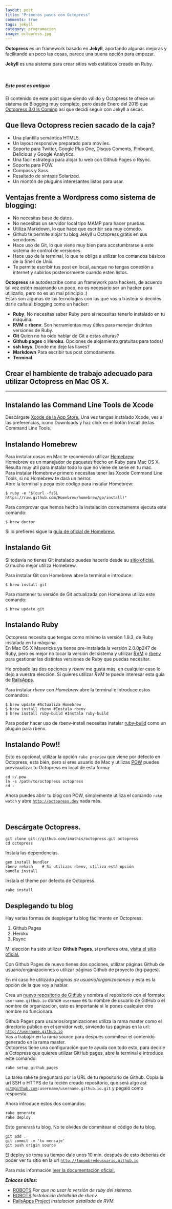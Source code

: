 ```yaml
---
layout: post
title: "Primeros pasos con Octopress"
comments: true
tags: jekyll
category: programacion
image: octopress.jpg
---
```


__Octopress__ es un framework basado en __Jekyll__, aportando algunas mejoras y facilitando un poco las cosas, parece una buena opción para empezar.

__Jekyll__ es una sistema para crear sitios web estáticos creado en Ruby.

<!-- more -->

<br>

<div class="alert alert-warning" role="alert">
  <h5>Este post es antiguo</h5>
  <p>El contenido de este post sigue siendo válido y Octopress te ofrece un sistema de Blogging muy completo, pero desde Enero del 2015 que <a href="http://octopress.org/">Octopress 3.0 Is Coming</a> así que decidí seguir con Jekyll a secas.</p>
</div>

<div class="spacer-mini"></div>

## Que lleva Octopress recien sacado de la caja?

* Una plantilla semántica HTML5.
* Un layout responsive preparado para móviles.
* Soporte para Twitter, Google Plus One, Disqus Coments, Pinboard, Delicious y Google Analytics.
* Una fácil estrategia para alojar tu web con Github Pages o Rsync.
* Soporte para POW.
* Compass y Sass.
* Resaltado de sintaxis Solarized.
* Un montón de pluguins interesantes listos para usar.

## Ventajas frente a Wordpress como sistema de blogging: <br>

* No necesitas base de datos.
* No necesitas un servidor local tipo MAMP para hacer pruebas.
* Utiliza Markdown, lo que hace que escribir sea muy cómodo.
* Github te permite alojar tu blog Jekyll u Octopress grátis en sus servidores.
* Hace uso de Git, lo que viene muy bien para acostumbrarse a este sistema de control de versiones.
* Hace uso de la terminal, lo que te obliga a utilizar los comandos básicos de la Shell de Unix.
* Te permite escribir tus post en local, aunque no tengas conexión a internet y subirlos posteriormente cuando estén listos.

__Octopress__ se autodescribe como un framework para hackers, de acuerdo tal vez estén exajerando un poco, no es necesario ser un hacker para utilizarlo, pero no es un mal principio :)<br>
Estas son algunas de las tecnologías con las que vas a trastear si decides darle caña al blogging como un hacker:

* **Ruby**. No necesitas saber Ruby pero si necesitas tenerlo instalado en tu máquina.
* **RVM** o **rbenv**. Son herramientas muy útiles para manejar distintas versiones de Ruby.
* **Git** Quien no ha oido hablar de Git a estas alturas?
* **Github pages** o **Heroku**. Opciones de alojamiento gratuitas para todos!
* **ssh keys**. Donde me deje las llaves?
* **Markdown** Para escribir tus post cómodamente.
* **Terminal**

## Crear el hambiente de trabajo adecuado para utilizar Octopress en Mac OS X.

<hr>

## Instalando las Command Line Tools de Xcode

Descárgate [Xcode de la App Store.](https://itunes.apple.com/us/app/xcode/id497799835)
Una vez tengas instalado Xcode, ves a las preferencias, icono Downloads y haz click en el botón Install de las Command Line Tools.

## Instalando Homebrew

Para instalar cosas en Mac te recomiendo utilizar [Homebrew](http://brew.sh/index_es.html).<br>
Homebrew es un manejador de paquetes hecho en Ruby para Mac OS X.<br>
Resulta muy útil para instalar todo lo que no viene de serie en tu mac.<br>
Para instalar Homebrew primero necesitas tener las Xcode Command Line Tools, si no Homebrew te dará un herror.<br>
Abre la terminal y pega este código para instalar Homebrew:
```
$ ruby -e "$(curl -fsSL https://raw.github.com/Homebrew/homebrew/go/install)"
```
Para comprovar que hemos hecho la instalación correctamente ejecuta este comando:
```
$ brew doctor
```
Si lo prefieres sigue la [guía de oficial de Homebrew.](https://github.com/Homebrew/homebrew/wiki/Installation)

## Instalando Git


Si todavía no tienes Git instalado puedes hacerlo desde su [sitio oficial.](http://git-scm.com/downloads)<br>
O mucho mejor utiliza Homebrew.

Para instalar Git con Homebrew abre la terminal e introduce:
```
$ brew install git
```
Para mantener tu versión de Git actualizada con Homebrew utiliza este comando:
```
$ brew update git
```
## Instalando Ruby


Octopress necesita que tengas como mínimo la versión 1.9.3, de Ruby instalada en tu máquina.<br>
En Mac OS X Mavericks ya tienes pre-instalada la versión 2.0.0p247 de Ruby, pero es mejor no tocar la versión del sistema y utilizar [RVM](http://rvm.io/) o [rbenv](https://github.com/sstephenson/rbenv) para gestionar las distintas versiones de Ruby que puedas necesitar.

He probado las dos opciones y _rbenv_ me gusta más, en cualquier caso lo dejo a vuestra elección.
Si quieres utilizar _RVM_ te puede interesar esta guía de [RailsApps](http://railsapps.github.io/installrubyonrails-mac.html).

Para instalar _rbenv_ con _Homebrew_ abre la terminal e introduce estos comandos:
```
$ brew update #Actualiza Homebrew
$ brew install rbenv #Instala rbenv
$ brew install ruby-build #Instala ruby-build
```
Para poder hacer uso de rbenv-install necesitas instalar [ruby-build](https://github.com/sstephenson/ruby-build) como un pluguin para rbenv.


## Instalando Pow!!


Esto es opcional, utilizar la opción <code>rake preview</code> que viene por defecto en Octopress, esta bién, pero si eres usuario de Mac y utilizas [POW](http://pow.cx/) puedes previsualizar tu Octopress en local de esta forma:
```
cd ~/.pow
ln -s /path/to/octopress octopress
cd -
```
Ahora puedes abrir tu blog con POW, simplemente utiliza el comando <code>rake watch</code> y abre <code>http://octopress.dev</code> nada más.

<br>


## Descárgate Octopress.

```
git clone git://github.com/imathis/octopress.git octopress
cd octopress
```
Instala las dependencias.

```
gem install bundler
rbenv rehash    # Si utilizas rbenv, utiliza está opción
bundle install
```

Instala el theme por defecto de Octopress.

```
rake install
```

## Desplegando tu blog

Hay varias formas de desplegar tu blog fácilmente en Octopress:

1. Github Pages
2. Heroku
3. Rsync

Mi elección ha sido utilizar __Github Pages__, si prefieres otra, [visita el sitio oficial.](http://octopress.org/docs/deploying/)

Con Github Pages de nuevo tienes dos opciones, utilizar páginas Github de usuario/organizaciones o utilizar páginas Github de proyecto (hg-pages).

En mi caso he utilizado _páginas de usuario/organizaciones_ y esta es la opción de la que voy a hablar.

Crea un [nuevo repositorio de Github](https://github.com/new) y nombra el repositorio con el formato: <code>username.github.io</code> donde <code>username</code> es tu nombre de usuario de GitHub o el nombre de organización, esto es importante si le pones cualquier otro nombre no funcionará.

Github Pages para usuarios/organizaciones utiliza la rama master como el directorio público en el servidor web, sirviendo tus páginas en la url: <code>http://username.github.io</code><br>
Vas a trabajar en la rama source para después commitear el contenido generado en la rama master.<br> Octopress tiene una configuración que te ayuda con todo esto, para decirle a Octopress que quieres utilizar GitHub pages, abre la terminal e introduce este comando:
```
rake setup_github_pages
```
La tarea rake te preguntará por la URL de tu repositorio de Github. Copia la url SSH o HTTPS de tu recién creado repositorio, que será algo así: <code>git@github.com:username/username.github.io.git</code> y pegaló como respuesta.

Ahora introduce estos dos comandos:
```
rake generate
rake deploy
```
Esto generará tu blog.
No te olvides de commitear el código de tu blog.
```
git add .
git commit -m 'tu mensaje'
git push origin source
```
El deploy se toma su tiempo dale unos 10 min. después de esto deberias de poder ver tu sitio en la url <code>http://tunombredeusuario.github.io</code>

Para más información [leer la documentación oficial.](http://octopress.org/docs/deploying/github/)



___Enlaces útiles:___

+ [ROBOTS](http://robots.thoughtbot.com/psa-do-not-use-system-ruby) _Por que no usar la versión de ruby del sistema._
+ [ROBOTS](http://robots.thoughtbot.com/using-rbenv-to-manage-rubies-and-gems) _Instalación detallada de rbenv._
+ [RailsApps Project](http://railsapps.github.io/installrubyonrails-mac.html) _Instalación detallada de RVM._